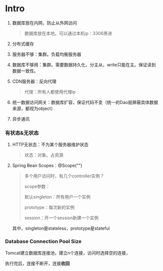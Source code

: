 # Intro

1. 数据库放在内网，防止从外网访问

   > 数据库放在本地，可以通过本机ip：3306黑进

2. 分布式缓存

3. 服务器不够：集群。负载均衡服务器

4. 数据库不够用：集群。需要数据持久化，分主从，write只能在主。保证读到数据一致性。

5. CDN服务器：反向代理

   > 代理：所有人都使用代理ip

6. 统一数据访问网关：数据库扩容，保证代码不变（统一的Dao层屏蔽具体数据来源，都视为object）

7. 异步通讯



### 有状态&无状态

1. HTTP无状态：不为某个服务器维护状态

   > 状态：对象。占资源

2. Spring Bean Scopes：@Scope("")

   > 多个用户访问时，有几个controller实例？
   >
   > scope参数：
   >
   > 默认singleton：所有用户一个实例
   >
   > prototype：每次新的实例
   >
   > session：开一个session新建一个实例

   其中，singleton是stateless，prototype是stateful


### Database Connection Pool Size

Tomcat建立数据库连接池，建立n个连接，访问时选择空的连接，

执行完后，连接不断开，连接**收回**

